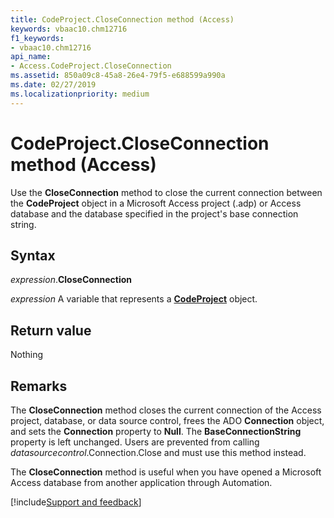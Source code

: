 ```yaml
---
title: CodeProject.CloseConnection method (Access)
keywords: vbaac10.chm12716
f1_keywords:
- vbaac10.chm12716
api_name:
- Access.CodeProject.CloseConnection
ms.assetid: 850a09c8-45a8-26e4-79f5-e688599a990a
ms.date: 02/27/2019
ms.localizationpriority: medium
---
```



# CodeProject.CloseConnection method (Access)

Use the **CloseConnection** method to close the current connection between the **CodeProject** object in a Microsoft Access project (.adp) or Access database and the database specified in the project's base connection string.


## Syntax

_expression_.**CloseConnection**

_expression_ A variable that represents a **[CodeProject](Access.CodeProject.md)** object.


## Return value

Nothing


## Remarks

The **CloseConnection** method closes the current connection of the Access project, database, or data source control, frees the ADO **Connection** object, and sets the **Connection** property to **Null**. The **BaseConnectionString** property is left unchanged. Users are prevented from calling _datasourcecontrol_.Connection.Close and must use this method instead.

The **CloseConnection** method is useful when you have opened a Microsoft Access database from another application through Automation.




[!include[Support and feedback](~/includes/feedback-boilerplate.md)]